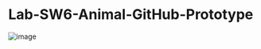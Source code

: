 # Lab-SW6-Animal-GitHub-Prototype
![image](https://github.com/user-attachments/assets/01b70a8a-7740-4bea-9496-1d86d09ed335)

